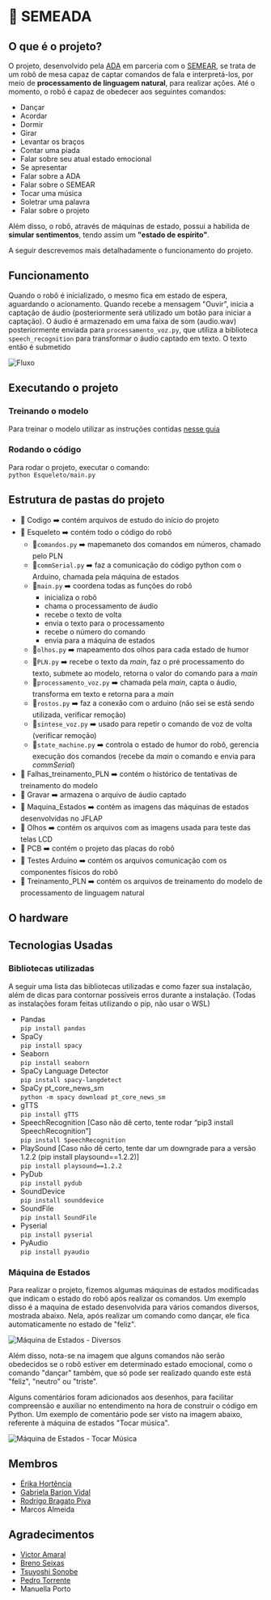 # 🤖 SEMEADA

## O que é o projeto?
O projeto, desenvolvido pela [ADA](http://adaec.icmc.usp.br/sobre-nos/) em parceria com o [SEMEAR](https://semear.eesc.usp.br/), se trata de um robô de mesa capaz de captar comandos de fala e interpretá-los, por meio de **processamento de linguagem natural**, para realizar ações. Até o momento, o robô é capaz de obedecer aos seguintes comandos:
* Dançar
* Acordar
* Dormir
* Girar
* Levantar os braços
* Contar uma piada
* Falar sobre seu atual estado emocional
* Se apresentar
* Falar sobre a ADA
* Falar sobre o SEMEAR
* Tocar uma música
* Soletrar uma palavra
* Falar sobre o projeto

Além disso, o robô, através de máquinas de estado, possui a habilida de **simular sentimentos**, tendo assim um **"estado de espírito"**.

A seguir descrevemos mais detalhadamente o funcionamento do projeto.

## Funcionamento
Quando o robô é inicializado, o mesmo fica em estado de espera, aguardando o acionamento. Quando recebe a mensagem "Ouvir", inicia a captação de áudio (posteriormente será utilizado um botão para iniciar a captação). O áudio é armazenado em uma faixa de som (audio.wav) posteriormente enviada para `processamento_voz.py`, que utiliza a biblioteca `speech_recognition` para transformar o áudio captado em texto. O texto então é submetido 

![Fluxo](https://github.com/ADA-EC/SEMEADA/blob/main/readme/fluxo_robo.png)

## Executando o projeto
### Treinando o modelo
Para treinar o modelo utilizar as instruções contidas [nesse guia](https://github.com/ADA-EC/SEMEADA/tree/main/Treinamento_PLN)

### Rodando o código
Para rodar o projeto, executar o comando: <br>
`python Esqueleto/main.py`

## Estrutura de pastas do projeto
- 📁 Codigo ➡️ contém arquivos de estudo do início do projeto
- 📁 Esqueleto ➡️ contém todo o código do robô
  - 🐍`comandos.py` ➡️ mapemaneto dos comandos em números, chamado pelo PLN
  - 🐍`commSerial.py` ➡️ faz a comunicação do código python com o Arduino, chamada pela máquina de estados
  - 🐍`main.py` ➡️ coordena todas as funções do robô
    - inicializa o robô
    - chama o processamento de áudio
    - recebe o texto de volta
    - envia o texto para o processamento
    - recebe o número do comando
    - envia para a máquina de estados   
  - 🐍`olhos.py` ➡️ mapeamento dos olhos para cada estado de humor
  - 🐍`PLN.py` ➡️ recebe o texto da *main*, faz o pré processamento do texto, submete ao modelo, retorna o valor do comando para a *main*
  - 🐍`processamento_voz.py` ➡️ chamada pela *main*, capta o áudio, transforma em texto e retorna para a *main*
  - 🐍`rostos.py` ➡️ faz a conexão com o arduino (não sei se está sendo utilizada, verificar remoção)
  - 🐍`sintese_voz.py` ➡️ usado para repetir o comando de voz de volta (verificar remoção)
  - 🐍`state_machine.py` ➡️ controla o estado de humor do robô, gerencia execução dos comandos (recebe da *main* o comando e envia para *commSerial*)
- 📁 Falhas_treinamento_PLN ➡️ contém o histórico de tentativas de treinamento do modelo
- 📁 Gravar ➡️ armazena o arquivo de áudio captado
- 📁 Maquina_Estados ➡️ contém as imagens das máquinas de estados desenvolvidas no JFLAP
- 📁 Olhos ➡️ contém os arquivos com as imagens usada para teste das telas LCD
- 📁 PCB ➡️ contém o projeto das placas do robô
- 📁 Testes Arduino ➡️ contém os arquivos comunicação com os componentes físicos do robô
- 📁 Treinamento_PLN ➡️ contém os arquivos de treinamento do modelo de processamento de linguagem natural

## O hardware


## Tecnologias Usadas

### Bibliotecas utilizadas
A seguir uma lista das bibliotecas utilizadas e como fazer sua instalação, além de dicas para contornar possíveis erros durante a instalação. (Todas as instalações foram feitas utilizando o pip, não usar o WSL)
- Pandas <br>
  `pip install pandas`
- SpaCy <br>
  `pip install spacy`
- Seaborn <br>
  `pip install seaborn`
- SpaCy Language Detector <br>
  `pip install spacy-langdetect`
- SpaCy pt_core_news_sm <br>
  `python -m spacy download pt_core_news_sm`
- gTTS <br>
  `pip install gTTS`
- SpeechRecognition [Caso não dê certo, tente rodar “pip3 install SpeechRecognition”] <br>
  `pip install SpeechRecognition`
- PlaySound [Caso não dê certo, tente dar um downgrade para a versão 1.2.2 (pip install playsound==1.2.2)] <br>
  `pip install playsound==1.2.2`
- PyDub <br>
  `pip install pydub`
- SoundDevice <br>
  `pip install sounddevice`
- SoundFile <br>
  `pip install SoundFile`
- Pyserial <br>
  `pip install pyserial`
- PyAudio <br>
  `pip install pyaudio`

### Máquina de Estados
Para realizar o projeto, fizemos algumas máquinas de estados modificadas que indicam o estado do robô após realizar os comandos.
Um exemplo disso é a maquina de estado desenvolvida para vários comandos diversos, mostrada abaixo. Nela, após realizar um comando como dançar, ele fica automaticamente no estado de "feliz".

![Máquina de Estados - Diversos](https://github.com/ADA-EC/SEMEADA/blob/main/Maquina_Estados/Diversos.png)

Além disso, nota-se na imagem que alguns comandos não serão obedecidos se o robô estiver em determinado estado emocional, como o comando "dançar" também, que só pode ser realizado quando este está "feliz", "neutro" ou "triste".

Alguns comentários foram adicionados aos desenhos, para facilitar compreensão e auxiliar no entendimento na hora de construir o código em Python. Um exemplo de comentário pode ser visto na imagem abaixo, referente à máquina de estados "Tocar música".

![Máquina de Estados - Tocar Música](https://github.com/ADA-EC/SEMEADA/blob/main/Maquina_Estados/Tocar_musica.png)

## Membros
- [Érika Hortência](https://github.com/erika-hortencia)
- [Gabriela Barion Vidal](https://github.com/GabrielaVidal7)
- [Rodrigo Bragato Piva](https://github.com/Rodrigo-P)
- Marcos Almeida


## Agradecimentos
- [Victor Amaral](https://github.com/felfipe)
- [Breno Seixas]([https://github.com/TsuyoshiSonobe](https://github.com/TheGuardianB))
- [Tsuyoshi Sonobe](https://github.com/TsuyoshiSonobe)
- [Pedro Torrente](https://github.com/pdrtorrente)
- Manuella Porto
